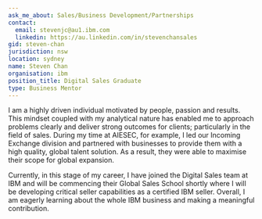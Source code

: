 ```yaml
---
ask_me_about: Sales/Business Development/Partnerships
contact:
  email: stevenjc@au1.ibm.com
  linkedin: https://au.linkedin.com/in/stevenchansales
gid: steven-chan
jurisdiction: nsw
location: sydney
name: Steven Chan
organisation: ibm
position_title: Digital Sales Graduate
type: Business Mentor
---
```


I am a highly driven individual motivated by people, passion and results. This mindset coupled with my analytical nature has enabled me to approach problems clearly and deliver strong outcomes for clients; particularly in the field of sales. During my time at AIESEC, for example, I led our Incoming Exchange division and partnered with businesses to provide them with a high quality, global talent solution. As a result, they were able to maximise their scope for global expansion.

Currently, in this stage of my career, I have joined the Digital Sales team at IBM and will be commencing their Global Sales School shortly where I will be developing critical seller capabilities as a certified IBM seller. Overall, I am eagerly learning about the whole IBM business and making a meaningful contribution.